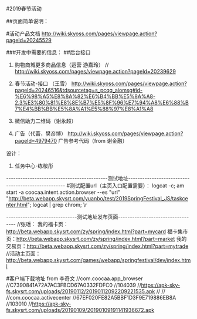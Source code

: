 #2019春节活动

##页面简单说明：


#活动产品文档
	http://wiki.skyoss.com/pages/viewpage.action?pageId=20245529

###开发中需要的信息：
##后台接口
1. 购物商城更多商品信息（运营 游嘉玲）
	//	http://wiki.skyoss.com/pages/viewpage.action?pageId=20239629

2. 春节活动-接口 （王雪）
	http://wiki.skyoss.com/pages/viewpage.action?pageId=20246516&tdsourcetag=s_pcqq_aiomsg#id-%E6%98%A5%E8%8A%82%E6%B4%BB%E5%8A%A8-2.3%E3%80%81%E8%8E%B7%E5%8F%96%E7%94%A8%E6%88%B7%E4%BB%BB%E5%8A%A1%E5%88%97%E8%A1%A8
	
3. 微信助力二维码（谢永超）

4. 广告（代蕾，樊彦博）
	http://wiki.skyoss.com/pages/viewpage.action?pageId=4979470
	广告参考代码（from 谢金融）
	
设计：
1. 任务中心-练桉彤
	
-------------------------------------------测试地址---------------------------------------------------
#测试配置url（主页入口配置需要）：
logcat -c;  am start -a coocaa.intent.action.browser --es "url" "http://beta.webapp.skysrt.com/yuanbo/test/2019SpringFestival_JS/taskcenter.html"; logcat | grep chrom; \r


------------------------------测试地址发布页面----------------------------------
//张瑶：
我的福卡页：http://beta.webapp.skysrt.com/zy/spring/index.html?part=mycard
福卡集市页：http://beta.webapp.skysrt.com/zy/spring/index.html?part=market
我的交易页：http://beta.webapp.skysrt.com/zy/spring/index.html?part=mytrade
//活动主页面：
http://beta.webapp.skysrt.com/games/webapp/springfestival/dev/index.html


#客户端下载地址	from 李奇文 
//com.coocaa.app_browser
//C7390841A72A7AC3FBCD67A0332FDFC0
//104039
//https://apk-sky-fs.skysrt.com/uploads/20190112/20190112092209221535.apk
//
//
//com.coocaa.activecenter
//67EF020FE82A5BBF1D3F9E719886EB8A
//103010
//https://apk-sky-fs.skysrt.com/uploads/20190109/20190109191141936672.apk
